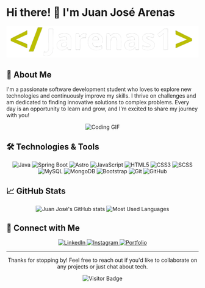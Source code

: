 # Hi there! 👋 I'm Juan José Arenas

![Banner](https://raw.githubusercontent.com/jarenas1/jarenas1.github.io/main/public/img/logo.png)

## 🚀 About Me

I'm a passionate software development student who loves to explore new technologies and continuously improve my skills. I thrive on challenges and am dedicated to finding innovative solutions to complex problems. Every day is an opportunity to learn and grow, and I'm excited to share my journey with you!

<p align="center">
  <img src="https://i.pinimg.com/originals/e4/26/70/e426702edf874b181aced1e2fa5c6cde.gif" alt="Coding GIF">
</p>

## 🛠 Technologies & Tools

<p align="center">
  <img src="https://img.shields.io/badge/Java-ED8B00?style=for-the-badge&logo=java&logoColor=white" alt="Java">
  <img src="https://img.shields.io/badge/SpringBoot-6DB33F?style=for-the-badge&logo=springboot&logoColor=white" alt="Spring Boot">
  <img src="https://img.shields.io/badge/Astro-FF5D01?style=for-the-badge&logo=astro&logoColor=white" alt="Astro">
  <img src="https://img.shields.io/badge/JavaScript-F7DF1E?style=for-the-badge&logo=javascript&logoColor=black" alt="JavaScript">
  <img src="https://img.shields.io/badge/HTML5-E34F26?style=for-the-badge&logo=html5&logoColor=white" alt="HTML5">
  <img src="https://img.shields.io/badge/CSS3-1572B6?style=for-the-badge&logo=css3&logoColor=white" alt="CSS3">
  <img src="https://img.shields.io/badge/SCSS-CC6699?style=for-the-badge&logo=sass&logoColor=white" alt="SCSS">
  <img src="https://img.shields.io/badge/MySQL-00000F?style=for-the-badge&logo=mysql&logoColor=white" alt="MySQL">
  <img src="https://img.shields.io/badge/MongoDB-4EA94B?style=for-the-badge&logo=mongodb&logoColor=white" alt="MongoDB">
  <img src="https://img.shields.io/badge/Bootstrap-563D7C?style=for-the-badge&logo=bootstrap&logoColor=white" alt="Bootstrap">
  <img src="https://img.shields.io/badge/Git-F05032?style=for-the-badge&logo=git&logoColor=white" alt="Git">
  <img src="https://img.shields.io/badge/GitHub-181717?style=for-the-badge&logo=github&logoColor=white" alt="GitHub">
</p>

## 📈 GitHub Stats

<p align="center">
  <img src="https://github-readme-stats.vercel.app/api?username=jarenas1&show_icons=true&theme=radical" alt="Juan José's GitHub stats" height="195">
  <img src="https://github-readme-stats.vercel.app/api/top-langs/?username=jarenas1&layout=compact&theme=radical" alt="Most Used Languages" height="195">
</p>

## 🔗 Connect with Me

<p align="center">
  <a href="www.linkedin.com/in/juan-josé-arenas-gaviria-144b79249">
    <img src="https://img.shields.io/badge/LinkedIn-0A66C2?style=for-the-badge&logo=linkedin&logoColor=white" alt="LinkedIn">
  </a>
  <a href="https://www.instagram.com/juan______a07">
    <img src="https://img.shields.io/badge/Instagram-E4405F?style=for-the-badge&logo=instagram&logoColor=white" alt="Instagram">
  </a>
  <a href="https://jarenas1.github.io">
    <img src="https://img.shields.io/badge/Portfolio-000000?style=for-the-badge&logo=github-pages&logoColor=white" alt="Portfolio">
  </a>
</p>

---

<p align="center">
  Thanks for stopping by! Feel free to reach out if you'd like to collaborate on any projects or just chat about tech.
</p>

<p align="center">
  <img src="https://visitor-badge.laobi.icu/badge?page_id=jarenas1.jarenas1" alt="Visitor Badge">
</p>
